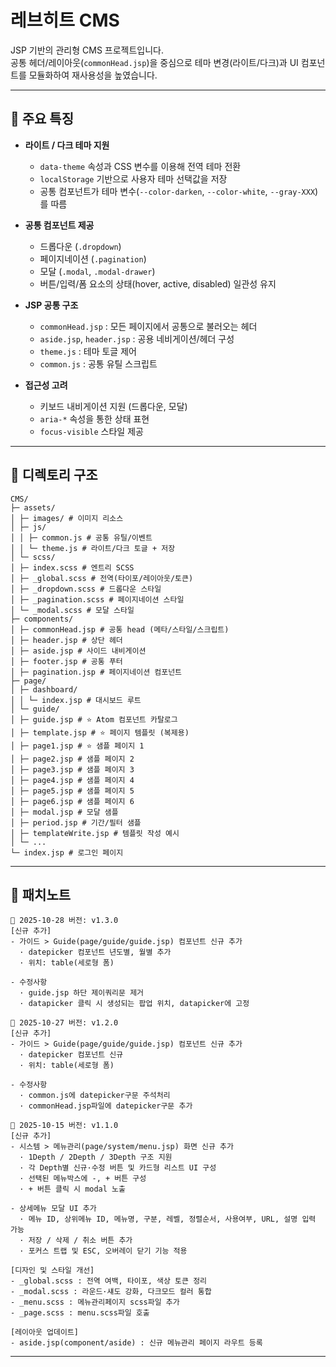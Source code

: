 # 레브히트 CMS

JSP 기반의 관리형 CMS 프로젝트입니다.  
공통 헤더/레이아웃(`commonHead.jsp`)을 중심으로 테마 변경(라이트/다크)과 UI 컴포넌트를 모듈화하여 재사용성을 높였습니다.

---

## 🚀 주요 특징

- **라이트 / 다크 테마 지원**
  - `data-theme` 속성과 CSS 변수를 이용해 전역 테마 전환
  - `localStorage` 기반으로 사용자 테마 선택값을 저장
  - 공통 컴포넌트가 테마 변수(`--color-darken`, `--color-white`, `--gray-XXX`)를 따름

- **공통 컴포넌트 제공**
  - 드롭다운 (`.dropdown`)
  - 페이지네이션 (`.pagination`)
  - 모달 (`.modal`, `.modal-drawer`)
  - 버튼/입력/폼 요소의 상태(hover, active, disabled) 일관성 유지

- **JSP 공통 구조**
  - `commonHead.jsp` : 모든 페이지에서 공통으로 불러오는 헤더
  - `aside.jsp`, `header.jsp` : 공용 네비게이션/헤더 구성
  - `theme.js` : 테마 토글 제어
  - `common.js` : 공통 유틸 스크립트

- **접근성 고려**
  - 키보드 내비게이션 지원 (드롭다운, 모달)
  - `aria-*` 속성을 통한 상태 표현
  - `focus-visible` 스타일 제공

---

## 📂 디렉토리 구조
```text
CMS/
├─ assets/
│ ├─ images/ # 이미지 리소스
│ ├─ js/
│ │ ├─ common.js # 공통 유틸/이벤트
│ │ └─ theme.js # 라이트/다크 토글 + 저장
│ └─ scss/
│ ├─ index.scss # 엔트리 SCSS
│ ├─ _global.scss # 전역(타이포/레이아웃/토큰)
│ ├─ _dropdown.scss # 드롭다운 스타일
│ ├─ _pagination.scss # 페이지네이션 스타일
│ └─ _modal.scss # 모달 스타일
├─ components/
│ ├─ commonHead.jsp # 공통 head (메타/스타일/스크립트)
│ ├─ header.jsp # 상단 헤더
│ ├─ aside.jsp # 사이드 내비게이션
│ ├─ footer.jsp # 공통 푸터
│ ├─ pagination.jsp # 페이지네이션 컴포넌트
├─ page/
│ ├─ dashboard/
│ │ └─ index.jsp # 대시보드 루트
│ └─ guide/
│ ├─ guide.jsp # ⭐ Atom 컴포넌트 카탈로그
│ ├─ template.jsp # ⭐ 페이지 템플릿 (복제용)
│ ├─ page1.jsp # ⭐ 샘플 페이지 1
│ ├─ page2.jsp # 샘플 페이지 2
│ ├─ page3.jsp # 샘플 페이지 3
│ ├─ page4.jsp # 샘플 페이지 4
│ ├─ page5.jsp # 샘플 페이지 5
│ ├─ page6.jsp # 샘플 페이지 6
│ ├─ modal.jsp # 모달 샘플
│ ├─ period.jsp # 기간/필터 샘플
│ ├─ templateWrite.jsp # 템플릿 작성 예시
│ └─ ...
└─ index.jsp # 로그인 페이지

```
---

## 📂 패치노트
```text
📅 2025-10-28 버전: v1.3.0
[신규 추가]
- 가이드 > Guide(page/guide/guide.jsp) 컴포넌트 신규 추가
  · datepicker 컴포넌트 년도별, 월별 추가
  · 위치: table(세로형 폼)

- 수정사항
  · guide.jsp 하단 제이쿼리문 제거
  · datapicker 클릭 시 생성되는 팝업 위치, datapicker에 고정

📅 2025-10-27 버전: v1.2.0
[신규 추가]
- 가이드 > Guide(page/guide/guide.jsp) 컴포넌트 신규 추가
  · datepicker 컴포넌트 신규
  · 위치: table(세로형 폼)

- 수정사항
  · common.js에 datepicker구문 주석처리
  · commonHead.jsp파일에 datepicker구문 추가

📅 2025-10-15 버전: v1.1.0
[신규 추가]
- 시스템 > 메뉴관리(page/system/menu.jsp) 화면 신규 추가
  · 1Depth / 2Depth / 3Depth 구조 지원
  · 각 Depth별 신규·수정 버튼 및 카드형 리스트 UI 구성
  · 선택된 메뉴박스에 -, + 버튼 구성
  · + 버튼 클릭 시 modal 노출

- 상세메뉴 모달 UI 추가
  · 메뉴 ID, 상위메뉴 ID, 메뉴명, 구분, 레벨, 정렬순서, 사용여부, URL, 설명 입력 가능
  · 저장 / 삭제 / 취소 버튼 추가
  · 포커스 트랩 및 ESC, 오버레이 닫기 기능 적용

[디자인 및 스타일 개선]
- _global.scss : 전역 여백, 타이포, 색상 토큰 정리
- _modal.scss : 라운드·섀도 강화, 다크모드 컬러 통합
- _menu.scss : 메뉴관리페이지 scss파일 추가
- _page.scss : menu.scss파일 호출

[레이아웃 업데이트]
- aside.jsp(component/aside) : 신규 메뉴관리 페이지 라우트 등록
```
---
